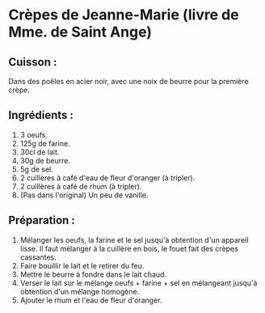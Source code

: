 # Crèpes de Jeanne-Marie (livre de Mme. de Saint Ange)

## Cuisson :
Dans des poêles en acier noir, avec une noix de beurre pour la première crèpe.

## Ingrédients :
1. 3 oeufs.
2. 125g de farine.
3. 30cl de lait.
4. 30g de beurre.
5. 5g de sel.
6. 2 cuillères à café d'eau de fleur d'oranger (à tripler).
7. 2 cuillères à café de rhum (à tripler). 
8. (Pas dans l'original) Un peu de vanille.


## Préparation :
1. Mélanger les oeufs, la farine et le sel jusqu'à obtention d'un appareil lisse. Il faut mélanger à la cuillère en bois, le fouet fait des crèpes cassantes.
2. Faire bouillir le lait et le retirer du feu.
3. Mettre le beurre à fondre dans le lait chaud.
4. Verser le lait sur le mélange oeufs + farine + sel en mélangeant jusqu'à obtention d'un mélange homogène.
5. Ajouter le rhum et l'eau de fleur d'oranger.
